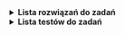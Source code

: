 
<details>
  <summary><strong> Lista rozwiązań do  zadań</strong> </summary>

<details>
  <summary><strong>Zestaw 1</strong> </summary>

  - [x] Zadanie 1
  - [x] Zadanie 2
  - [x] Zadanie 3
  - [x] Zadanie 4
  - [x] Zadanie 5
  - [x] Zadanie 6
  - [ ] Zadanie 7
  - [ ] Zadanie 8
  - [ ] Zadanie 9
  - [ ] Zadanie 10
  - [ ] Zadanie 11
  - [ ] Zadanie 12
  - [ ] Zadanie 13
  - [ ] Zadanie 14
  - [ ] Zadanie 15
  - [ ] Zadanie 16
  - [ ] Zadanie 17
  - [ ] Zadanie 18
  - [ ] Zadanie 19
  - [ ] Zadanie 20
  - [ ] Zadanie 21
  - [ ] Zadanie 22
  - [ ] Zadanie 23
  - [ ] Zadanie 24
  - [ ] Zadanie 25
  - [ ] Zadanie 26
  - [ ] Zadanie 27
  - [ ] Zadanie 28
  - [ ] Zadanie 29
  - [ ] Zadanie 30
  - [ ] Zadanie 31
  - [ ] Zadanie 32
  - [ ] Zadanie 33
  - [ ] Zadanie 34
  - [ ] Zadanie 35
  - [ ] Zadanie 36
  - [ ] Zadanie 37
  - [ ] Zadanie 38
  - [ ] Zadanie 39
  - [ ] Zadanie 40
  - [ ] Zadanie 41
  - [ ] Zadanie 42
  - [ ] Zadanie 43
  - [ ] Zadanie 44
  - [ ] Zadanie 45
  - [ ] Zadanie 46
  - [ ] Zadanie 47
  - [ ] Zadanie 48
  - [ ] Zadanie 49
  - [ ] Zadanie 50
  - [ ] Zadanie 51
  - [ ] Zadanie 52
  - [ ] Zadanie 53
  - [ ] Zadanie 54
  - [ ] Zadanie 55
  - [ ] Zadanie 56
  - [ ] Zadanie 57
  - [ ] Zadanie 58
  - [ ] Zadanie 59

</details>

<details>
  <summary><strong>Zestaw 2</strong> </summary>


  - [ ] Zadanie 60
  - [ ] Zadanie 61
  - [ ] Zadanie 62
  - [ ] Zadanie 63
  - [ ] Zadanie 64
  - [ ] Zadanie 65
  - [ ] Zadanie 66
  - [ ] Zadanie 67
  - [ ] Zadanie 68
  - [ ] Zadanie 69
  - [ ] Zadanie 70
  - [ ] Zadanie 71
  - [ ] Zadanie 72
  - [ ] Zadanie 73
  - [ ] Zadanie 74
  - [ ] Zadanie 75
  - [ ] Zadanie 76
  - [ ] Zadanie 77
  - [ ] Zadanie 78
  - [ ] Zadanie 79
  - [ ] Zadanie 80
  - [ ] Zadanie 81
  - [ ] Zadanie 82
  - [ ] Zadanie 83
  - [ ] Zadanie 84
  - [ ] Zadanie 85
  - [ ] Zadanie 86
  - [ ] Zadanie 87
  - [ ] Zadanie 88
  - [ ] Zadanie 89
  - [ ] Zadanie 90
  - [ ] Zadanie 91

</details>

<details>
  <summary><strong>Zestaw 3</strong> </summary>

  - [ ] Zadanie 92
  - [ ] Zadanie 93
  - [ ] Zadanie 94
  - [ ] Zadanie 95
  - [ ] Zadanie 96
  - [ ] Zadanie 97
  - [ ] Zadanie 98
  - [ ] Zadanie 99
  - [ ] Zadanie 100
  - [ ] Zadanie 101
  - [ ] Zadanie 102
  - [ ] Zadanie 103
  - [ ] Zadanie 104
  - [ ] Zadanie 105
  - [ ] Zadanie 106
  - [ ] Zadanie 107
  - [ ] Zadanie 108
  - [ ] Zadanie 109
  - [ ] Zadanie 110
  - [ ] Zadanie 111
  - [ ] Zadanie 112
  - [ ] Zadanie 113
  - [ ] Zadanie 114
  - [ ] Zadanie 115
  - [ ] Zadanie 116
  - [ ] Zadanie 117
  - [ ] Zadanie 118
  - [ ] Zadanie 119

</details>

<details>
  <summary><strong>Zestaw 4</strong> </summary>


  - [ ] Zadanie 120
  - [ ] Zadanie 121
  - [ ] Zadanie 122
  - [ ] Zadanie 123
  - [ ] Zadanie 124
  - [ ] Zadanie 125
  - [ ] Zadanie 126
  - [ ] Zadanie 127
  - [ ] Zadanie 128
  - [ ] Zadanie 129
  - [ ] Zadanie 130
  - [ ] Zadanie 131

</details>

<details>
  <summary><strong>Zestaw 5</strong> </summary>

  - [ ] Zadanie 132
  - [ ] Zadanie 133
  - [ ] Zadanie 134
  - [ ] Zadanie 135
  - [ ] Zadanie 136
  - [ ] Zadanie 137
  - [ ] Zadanie 138
  - [ ] Zadanie 139
  - [ ] Zadanie 140
  - [ ] Zadanie 141
  - [ ] Zadanie 142
  - [ ] Zadanie 143
  - [ ] Zadanie 144
  - [ ] Zadanie 145
  - [ ] Zadanie 146
  - [ ] Zadanie 147
  - [ ] Zadanie 148
  - [ ] Zadanie 149
  - [ ] Zadanie 150
  - [ ] Zadanie 151
  - [ ] Zadanie 152
  - [ ] Zadanie 153
  - [ ] Zadanie 154
  - [ ] Zadanie 155
  - [ ] Zadanie 156
  - [ ] Zadanie 157
  - [ ] Zadanie 158
  - [ ] Zadanie 159
  - [ ] Zadanie 160
  - [ ] Zadanie 161
  - [ ] Zadanie 162
  - [ ] Zadanie 163
  - [ ] Zadanie 164
  - [ ] Zadanie 165
  - [ ] Zadanie 166
  - [ ] Zadanie 167
  - [ ] Zadanie 168
  - [ ] Zadanie 169
  - [ ] Zadanie 170
  - [ ] Zadanie 171
  - [ ] Zadanie 172

</details>

<details>
  <summary><strong>Zestaw 6</strong> </summary>


  - [ ] Zadanie 173
  - [ ] Zadanie 174
  - [ ] Zadanie 175
  - [ ] Zadanie 176
  - [ ] Zadanie 177
  - [ ] Zadanie 178
  - [ ] Zadanie 179
  - [ ] Zadanie 180
  - [ ] Zadanie 181
  - [ ] Zadanie 182
  - [ ] Zadanie 183
  - [ ] Zadanie 184
  - [ ] Zadanie 185
  - [ ] Zadanie 186
  - [ ] Zadanie 187
  - [ ] Zadanie 188
  - [ ] Zadanie 189
  - [ ] Zadanie 190
  - [ ] Zadanie 191
  - [ ] Zadanie 192
  - [ ] Zadanie 193
  - [ ] Zadanie 194
  - [ ] Zadanie 195
  - [ ] Zadanie 196
  - [ ] Zadanie 197
  - [ ] Zadanie 198
  - [ ] Zadanie 199
  - [ ] Zadanie 200
  - [ ] Zadanie 201
  - [ ] Zadanie 202
  - [ ] Zadanie 203
  - [ ] Zadanie 204
  - [ ] Zadanie 205
  - [ ] Zadanie 206
  - [ ] Zadanie 207
  - [ ] Zadanie 208
  - [ ] Zadanie 209
  - [ ] Zadanie 210
  - [ ] Zadanie 211
  - [ ] Zadanie 212
  - [ ] Zadanie 213

</details>

<details>
  <summary><strong>Zestaw 7</strong> </summary>

  - [ ] Zadanie 214
  - [ ] Zadanie 215
  - [ ] Zadanie 216
  - [ ] Zadanie 217
  - [ ] Zadanie 218
  - [ ] Zadanie 219
  - [ ] Zadanie 220
  - [ ] Zadanie 221
  - [ ] Zadanie 222

</details>

<details>
  <summary><strong>Zestaw 8</strong> </summary>

  - [ ] Zadanie 223
  - [ ] Zadanie 224
  - [ ] Zadanie 225
  - [ ] Zadanie 226
  - [ ] Zadanie 227
  - [ ] Zadanie 228

</details>

</details>

<details>
  <summary><strong>  Lista testów do zadań </strong> </summary>

<details>
  <summary><strong>Zestaw 1</strong> </summary>

  - [x] Zadanie 1
  - [x] Zadanie 2
  - [x] Zadanie 3
  - [x] Zadanie 4
  - [x] Zadanie 5
  - [x] Zadanie 6
  - [ ] Zadanie 7
  - [ ] Zadanie 8
  - [ ] Zadanie 9
  - [ ] Zadanie 10
  - [ ] Zadanie 11
  - [ ] Zadanie 12
  - [ ] Zadanie 13
  - [ ] Zadanie 14
  - [ ] Zadanie 15
  - [ ] Zadanie 16
  - [ ] Zadanie 17
  - [ ] Zadanie 18
  - [ ] Zadanie 19
  - [ ] Zadanie 20
  - [ ] Zadanie 21
  - [ ] Zadanie 22
  - [ ] Zadanie 23
  - [ ] Zadanie 24
  - [ ] Zadanie 25
  - [ ] Zadanie 26
  - [ ] Zadanie 27
  - [ ] Zadanie 28
  - [ ] Zadanie 29
  - [ ] Zadanie 30
  - [ ] Zadanie 31
  - [ ] Zadanie 32
  - [ ] Zadanie 33
  - [ ] Zadanie 34
  - [ ] Zadanie 35
  - [ ] Zadanie 36
  - [ ] Zadanie 37
  - [ ] Zadanie 38
  - [ ] Zadanie 39
  - [ ] Zadanie 40
  - [ ] Zadanie 41
  - [ ] Zadanie 42
  - [ ] Zadanie 43
  - [ ] Zadanie 44
  - [ ] Zadanie 45
  - [ ] Zadanie 46
  - [ ] Zadanie 47
  - [ ] Zadanie 48
  - [ ] Zadanie 49
  - [ ] Zadanie 50
  - [ ] Zadanie 51
  - [ ] Zadanie 52
  - [ ] Zadanie 53
  - [ ] Zadanie 54
  - [ ] Zadanie 55
  - [ ] Zadanie 56
  - [ ] Zadanie 57
  - [ ] Zadanie 58
  - [ ] Zadanie 59

</details>

<details>
  <summary><strong>Zestaw 2</strong> </summary>


  - [ ] Zadanie 60
  - [ ] Zadanie 61
  - [ ] Zadanie 62
  - [ ] Zadanie 63
  - [ ] Zadanie 64
  - [ ] Zadanie 65
  - [ ] Zadanie 66
  - [ ] Zadanie 67
  - [ ] Zadanie 68
  - [ ] Zadanie 69
  - [ ] Zadanie 70
  - [ ] Zadanie 71
  - [ ] Zadanie 72
  - [ ] Zadanie 73
  - [ ] Zadanie 74
  - [ ] Zadanie 75
  - [ ] Zadanie 76
  - [ ] Zadanie 77
  - [ ] Zadanie 78
  - [ ] Zadanie 79
  - [ ] Zadanie 80
  - [ ] Zadanie 81
  - [ ] Zadanie 82
  - [ ] Zadanie 83
  - [ ] Zadanie 84
  - [ ] Zadanie 85
  - [ ] Zadanie 86
  - [ ] Zadanie 87
  - [ ] Zadanie 88
  - [ ] Zadanie 89
  - [ ] Zadanie 90
  - [ ] Zadanie 91
</details>

<details>
  <summary><strong>Zestaw 3</strong> </summary>

  - [ ] Zadanie 92
  - [ ] Zadanie 93
  - [ ] Zadanie 94
  - [ ] Zadanie 95
  - [ ] Zadanie 96
  - [ ] Zadanie 97
  - [ ] Zadanie 98
  - [ ] Zadanie 99
  - [ ] Zadanie 100
  - [ ] Zadanie 101
  - [ ] Zadanie 102
  - [ ] Zadanie 103
  - [ ] Zadanie 104
  - [ ] Zadanie 105
  - [ ] Zadanie 106
  - [ ] Zadanie 107
  - [ ] Zadanie 108
  - [ ] Zadanie 109
  - [ ] Zadanie 110
  - [ ] Zadanie 111
  - [ ] Zadanie 112
  - [ ] Zadanie 113
  - [ ] Zadanie 114
  - [ ] Zadanie 115
  - [ ] Zadanie 116
  - [ ] Zadanie 117
  - [ ] Zadanie 118
  - [ ] Zadanie 119
</details>

<details>
  <summary><strong>Zestaw 4</strong> </summary>


  - [ ] Zadanie 120
  - [ ] Zadanie 121
  - [ ] Zadanie 122
  - [ ] Zadanie 123
  - [ ] Zadanie 124
  - [ ] Zadanie 125
  - [ ] Zadanie 126
  - [ ] Zadanie 127
  - [ ] Zadanie 128
  - [ ] Zadanie 129
  - [ ] Zadanie 130
  - [ ] Zadanie 131
</details>

<details>
  <summary><strong>Zestaw 5</strong> </summary>

  - [ ] Zadanie 132
  - [ ] Zadanie 133
  - [ ] Zadanie 134
  - [ ] Zadanie 135
  - [ ] Zadanie 136
  - [ ] Zadanie 137
  - [ ] Zadanie 138
  - [ ] Zadanie 139
  - [ ] Zadanie 140
  - [ ] Zadanie 141
  - [ ] Zadanie 142
  - [ ] Zadanie 143
  - [ ] Zadanie 144
  - [ ] Zadanie 145
  - [ ] Zadanie 146
  - [ ] Zadanie 147
  - [ ] Zadanie 148
  - [ ] Zadanie 149
  - [ ] Zadanie 150
  - [ ] Zadanie 151
  - [ ] Zadanie 152
  - [ ] Zadanie 153
  - [ ] Zadanie 154
  - [ ] Zadanie 155
  - [ ] Zadanie 156
  - [ ] Zadanie 157
  - [ ] Zadanie 158
  - [ ] Zadanie 159
  - [ ] Zadanie 160
  - [ ] Zadanie 161
  - [ ] Zadanie 162
  - [ ] Zadanie 163
  - [ ] Zadanie 164
  - [ ] Zadanie 165
  - [ ] Zadanie 166
  - [ ] Zadanie 167
  - [ ] Zadanie 168
  - [ ] Zadanie 169
  - [ ] Zadanie 170
  - [ ] Zadanie 171
  - [ ] Zadanie 172
</details>

<details>
  <summary><strong>Zestaw 6</strong> </summary>


  - [ ] Zadanie 173
  - [ ] Zadanie 174
  - [ ] Zadanie 175
  - [ ] Zadanie 176
  - [ ] Zadanie 177
  - [ ] Zadanie 178
  - [ ] Zadanie 179
  - [ ] Zadanie 180
  - [ ] Zadanie 181
  - [ ] Zadanie 182
  - [ ] Zadanie 183
  - [ ] Zadanie 184
  - [ ] Zadanie 185
  - [ ] Zadanie 186
  - [ ] Zadanie 187
  - [ ] Zadanie 188
  - [ ] Zadanie 189
  - [ ] Zadanie 190
  - [ ] Zadanie 191
  - [ ] Zadanie 192
  - [ ] Zadanie 193
  - [ ] Zadanie 194
  - [ ] Zadanie 195
  - [ ] Zadanie 196
  - [ ] Zadanie 197
  - [ ] Zadanie 198
  - [ ] Zadanie 199
  - [ ] Zadanie 200
  - [ ] Zadanie 201
  - [ ] Zadanie 202
  - [ ] Zadanie 203
  - [ ] Zadanie 204
  - [ ] Zadanie 205
  - [ ] Zadanie 206
  - [ ] Zadanie 207
  - [ ] Zadanie 208
  - [ ] Zadanie 209
  - [ ] Zadanie 210
  - [ ] Zadanie 211
  - [ ] Zadanie 212
  - [ ] Zadanie 213
</details>

<details>
  <summary><strong>Zestaw 7</strong> </summary>

  - [ ] Zadanie 214
  - [ ] Zadanie 215
  - [ ] Zadanie 216
  - [ ] Zadanie 217
  - [ ] Zadanie 218
  - [ ] Zadanie 219
  - [ ] Zadanie 220
  - [ ] Zadanie 221
  - [ ] Zadanie 222
</details>

<details>
  <summary><strong>Zestaw 8</strong> </summary>

  - [ ] Zadanie 223
  - [ ] Zadanie 224
  - [ ] Zadanie 225
  - [ ] Zadanie 226
  - [ ] Zadanie 227
  - [ ] Zadanie 228
</details>
</details>
